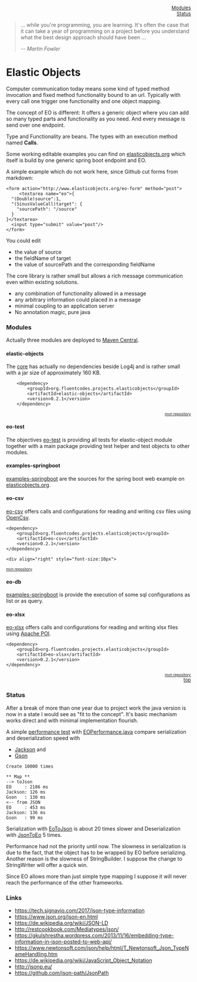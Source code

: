 <div align="right" clear="left">
<a name="page"/>
<font size="2">
<a href="#modules">Modules</a><br>
<a href="#status">Status</a><br>
</font>
</div>

>... while you're programming, you are learning. It's often the case that it can take a year of programming on a project before you understand what the best design approach should have been ...
>
> -- <cite>Martin Fowler</cite>

# Elastic Objects
Computer communication today means some kind of typed method invocation
and fixed method functionality bound to an url. Typically with every
call one trigger one functionality and one object mapping.

The concept of EO is different: It offers a generic object where you can
add so many typed parts and functionality as you need. And every message
is send over one endpoint.

Type and Functionality are beans. The types with an execution method
named  **Calls**.

Some working editable examples you can find on
[elasticobjects.org](http://www.elasticobjects.org/examples/ExamplesStart.html)
which itself is build by one generic spring boot endpoint and EO.

A simple example which do not work here, since Github cut forms from
markdown:

    <form action="http://www.elasticobjects.org/eo-form" method="post">
         <textarea name="eo">{
      "(Double)source":1,
      "(SinusValueCall)target": {
        "sourcePath": "/source"
      }
    }</textarea>
      <input type="submit" value="post"/>
    </form>

You could edit
* the value of source
* the fieldName of target
* the value of sourcePath and the corresponding fieldName

The core library is rather small but allows a rich message
communication even within existing solutions.

* any combination of functionality allowed in a message
* any arbitrary information could placed in a message
* minimal coupling to an application server
* No annotation magic, pure java

### Modules
Actually three modules are deployed to [Maven Central](https://mvnrepository.com/artifact/org.fluentcodes.projects.elasticobjects).

#### elastic-objects
The [core](https://github.com/fluentcodes/elasticobjects/tree/master/elastic-objects) has actually no dependencies beside Log4j and is rather small with a jar size of approximately 160 KB.
```
    <dependency>
        <groupId>org.fluentcodes.projects.elasticobjects</groupId>
        <artifactId>elastic-objects</artifactId>
        <version>0.2.1</version>
    </dependency>
```

<div align="right" style="font-size:10px">
<a href="https://mvnrepository.com/artifact/org.fluentcodes.projects.elasticobjects/elastic-objects">
<font size="1">mvn repository</font>
</a></div>

#### eo-test
The objectives [eo-test](https://github.com/fluentcodes/elasticobjects/tree/master/eo-test) is providing all tests for elastic-object module together with a main package providing test helper and test objects to other modules.

#### examples-springboot
[examples-springboot](https://github.com/fluentcodes/elasticobjects/tree/master/examples-springboot)
are the sources for the spring boot web example on
[elasticobjects.org](elasticobjects.org).

#### eo-csv
[eo-csv](https://github.com/fluentcodes/elasticobjects/tree/master/eo-csv) offers calls and configurations for reading and writing csv files using [OpenCsv](https://mvnrepository.com/artifact/com.opencsv/opencsv).


    <dependency>
        <groupId>org.fluentcodes.projects.elasticobjects</groupId>
        <artifactId>eo-csv</artifactId>
        <version>0.2.1</version>
    </dependency>
    
    <div align="right" style="font-size:10px">
<a href="https://mvnrepository.com/artifact/org.fluentcodes.projects.elasticobjects/eo-csv">
<font size="1">mvn repository</font>
</a></div>

#### eo-db
[examples-springboot](https://github.com/fluentcodes/elasticobjects/tree/master/eo-db)
is provide the execution of some sql configurations as list or as query.

#### eo-xlsx
[eo-xlsx](https://github.com/fluentcodes/elasticobjects/tree/master/eo-xlsx) offers calls and configurations for reading and writing xlsx files using [Apache POI](https://mvnrepository.com/artifact/org.apache.poi/poi).


    <dependency>
        <groupId>org.fluentcodes.projects.elasticobjects</groupId>
        <artifactId>eo-xlsx</artifactId>
        <version>0.2.1</version>
    </dependency>

<div align="right" style="font-size:10px">
<a href="https://mvnrepository.com/artifact/org.fluentcodes.projects.elasticobjects/eo-xlsx">
<font size="1">mvn repository</font>
</a></div>

<div align="right" style="font-size:10px"><a href="#page"><font size="2">top</font></a></div>

### Status
After a break of more than one year due to project work the java version is now in a state I would see as "fit to the concept". It's basic mechanism works direct and with minimal implementation flourish.

A simple [performance test](https://github.com/fluentcodes/elasticobjects/blob/fdab76ad2e593e4a4e5cf012986cc7852d6dfd8c/eo-test/src/test/resources/performance-Sun%20Aug%2016%2010:05:28%20CEST%202020.info) with [EOPerformance.java](https://github.com/fluentcodes/elasticobjects/blob/master/eo-test/src/test/java/org/fluentcodes/projects/elasticobjects/performance/EOPerformance.java) compare serialization and deserialization speed with
* [Jackson](https://github.com/FasterXML/jackson) and
* [Gson](https://github.com/google/gson)

```
Create 10000 times

** Map **
--> toJson
EO     : 2186 ms
Jackson: 126 ms
Gson   : 130 ms
<-- from JSON
EO     : 453 ms
Jackson: 136 ms
Gson   : 99 ms

```

Serialization with [EoToJson](https://github.com/fluentcodes/elasticobjects/blob/fdab76ad2e593e4a4e5cf012986cc7852d6dfd8c/elastic-objects/src/main/java/org/fluentcodes/projects/elasticobjects/EOToJSON.java) is about 20 times slower and Deserialization with [JsonToEo](https://github.com/fluentcodes/elasticobjects/blob/fdab76ad2e593e4a4e5cf012986cc7852d6dfd8c/elastic-objects/src/main/java/org/fluentcodes/projects/elasticobjects/JSONToEO.java) 5 times.

Performance had not the priority until now. The slowness in serialization is due to the fact, that the
object has to be wrapped by EO before serializing. Another reason is the slowness of StringBuilder. I suppose the change to StringWriter will offer a quick win.

Since EO allows more than just simple type mapping I suppose it will never reach the performance of the other frameworks.

### Links
* https://tech.signavio.com/2017/json-type-information
* https://www.json.org/json-en.html
* https://de.wikipedia.org/wiki/JSON-LD
* http://restcookbook.com/Mediatypes/json/
* https://gkulshrestha.wordpress.com/2013/11/16/embedding-type-information-in-json-posted-to-web-api/
* https://www.newtonsoft.com/json/help/html/T_Newtonsoft_Json_TypeNameHandling.htm
* https://de.wikipedia.org/wiki/JavaScript_Object_Notation
* http://jsonp.eu/
* https://github.com/json-path/JsonPath